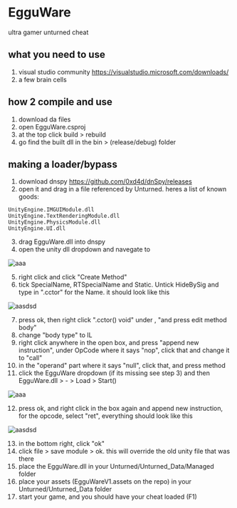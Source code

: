 # EgguWare
ultra gamer unturned cheat

## what you need to use
1. visual studio community https://visualstudio.microsoft.com/downloads/
2. a few brain cells

## how 2 compile and use
1. download da files
2. open EgguWare.csproj
3. at the top click build > rebuild
4. go find the built dll in the bin > (release/debug) folder

## making a loader/bypass
1. download dnspy https://github.com/0xd4d/dnSpy/releases
2. open it and drag in a file referenced by Unturned. heres a list of known goods:
```
UnityEngine.IMGUIModule.dll
UnityEngine.TextRenderingModule.dll
UnityEngine.PhysicsModule.dll
UnityEngine.UI.dll
```
3. drag EgguWare.dll into dnspy
4. open the unity dll dropdown and navegate to <modules> 
  
  ![aaa](https://cdn.discordapp.com/attachments/435943029740666880/677927779622191137/unknown.png)
  
5. right click <module> and click "Create Method"
6. tick SpecialName, RTSpecialName and Static. Untick HideBySig and type in ".cctor" for the Name. it should look like this 
  
  ![aasdsd](https://cdn.discordapp.com/attachments/435943029740666880/677928480469418008/unknown.png)
  
7. press ok, then right click ".cctor() void" under <modules>, "and press edit method body"
8. change "body type" to IL
9. right click anywhere in the open box, and press "append new instruction", under OpCode where it says "nop", click that and change it to "call"
10. in the "operand" part where it says "null", click that, and press method
11. click the EgguWare dropdown (if its missing see step 3) and then EgguWare.dll > - > Load > Start() 
  
  ![aaa](https://cdn.discordapp.com/attachments/435943029740666880/677929636797349888/unknown.png)
  
12. press ok, and right click in the box again and append new instruction, for the opcode, select "ret", everything should look like this 

  ![aasdsd](https://cdn.discordapp.com/attachments/435943029740666880/677930027358224414/unknown.png)

13. in the bottom right, click "ok"
14. click file > save module > ok. this will override the old unity file that was there
15. place the EgguWare.dll in your Unturned/Unturned_Data/Managed folder
16. place your assets (EgguWareV1.assets on the repo) in your Unturned/Unturned_Data folder
17. start your game, and you should have your cheat loaded (F1)
